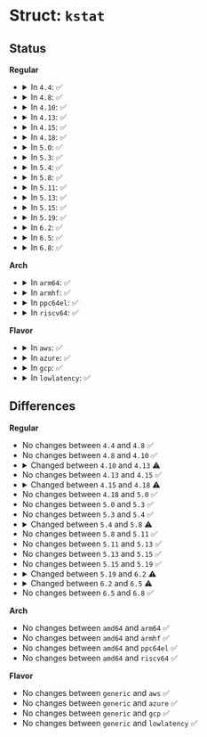 # Struct: <code>kstat</code>

## Status
<b>Regular</b>
<ul>
<li>
<details>
<summary>In <code>4.4</code>: ✅</summary>

```c
struct kstat {
    u64 ino;
    dev_t dev;
    umode_t mode;
    unsigned int nlink;
    kuid_t uid;
    kgid_t gid;
    dev_t rdev;
    loff_t size;
    struct timespec atime;
    struct timespec mtime;
    struct timespec ctime;
    long unsigned int blksize;
    long long unsigned int blocks;
};
```
</details>
</li>
<li>
<details>
<summary>In <code>4.8</code>: ✅</summary>

```c
struct kstat {
    u64 ino;
    dev_t dev;
    umode_t mode;
    unsigned int nlink;
    kuid_t uid;
    kgid_t gid;
    dev_t rdev;
    loff_t size;
    struct timespec atime;
    struct timespec mtime;
    struct timespec ctime;
    long unsigned int blksize;
    long long unsigned int blocks;
};
```
</details>
</li>
<li>
<details>
<summary>In <code>4.10</code>: ✅</summary>

```c
struct kstat {
    u64 ino;
    dev_t dev;
    umode_t mode;
    unsigned int nlink;
    kuid_t uid;
    kgid_t gid;
    dev_t rdev;
    loff_t size;
    struct timespec atime;
    struct timespec mtime;
    struct timespec ctime;
    long unsigned int blksize;
    long long unsigned int blocks;
};
```
</details>
</li>
<li>
<details>
<summary>In <code>4.13</code>: ✅</summary>

```c
struct kstat {
    u32 result_mask;
    umode_t mode;
    unsigned int nlink;
    uint32_t blksize;
    u64 attributes;
    u64 attributes_mask;
    u64 ino;
    dev_t dev;
    dev_t rdev;
    kuid_t uid;
    kgid_t gid;
    loff_t size;
    struct timespec atime;
    struct timespec mtime;
    struct timespec ctime;
    struct timespec btime;
    u64 blocks;
};
```
</details>
</li>
<li>
<details>
<summary>In <code>4.15</code>: ✅</summary>

```c
struct kstat {
    u32 result_mask;
    umode_t mode;
    unsigned int nlink;
    uint32_t blksize;
    u64 attributes;
    u64 attributes_mask;
    u64 ino;
    dev_t dev;
    dev_t rdev;
    kuid_t uid;
    kgid_t gid;
    loff_t size;
    struct timespec atime;
    struct timespec mtime;
    struct timespec ctime;
    struct timespec btime;
    u64 blocks;
};
```
</details>
</li>
<li>
<details>
<summary>In <code>4.18</code>: ✅</summary>

```c
struct kstat {
    u32 result_mask;
    umode_t mode;
    unsigned int nlink;
    uint32_t blksize;
    u64 attributes;
    u64 attributes_mask;
    u64 ino;
    dev_t dev;
    dev_t rdev;
    kuid_t uid;
    kgid_t gid;
    loff_t size;
    struct timespec64 atime;
    struct timespec64 mtime;
    struct timespec64 ctime;
    struct timespec64 btime;
    u64 blocks;
};
```
</details>
</li>
<li>
<details>
<summary>In <code>5.0</code>: ✅</summary>

```c
struct kstat {
    u32 result_mask;
    umode_t mode;
    unsigned int nlink;
    uint32_t blksize;
    u64 attributes;
    u64 attributes_mask;
    u64 ino;
    dev_t dev;
    dev_t rdev;
    kuid_t uid;
    kgid_t gid;
    loff_t size;
    struct timespec64 atime;
    struct timespec64 mtime;
    struct timespec64 ctime;
    struct timespec64 btime;
    u64 blocks;
};
```
</details>
</li>
<li>
<details>
<summary>In <code>5.3</code>: ✅</summary>

```c
struct kstat {
    u32 result_mask;
    umode_t mode;
    unsigned int nlink;
    uint32_t blksize;
    u64 attributes;
    u64 attributes_mask;
    u64 ino;
    dev_t dev;
    dev_t rdev;
    kuid_t uid;
    kgid_t gid;
    loff_t size;
    struct timespec64 atime;
    struct timespec64 mtime;
    struct timespec64 ctime;
    struct timespec64 btime;
    u64 blocks;
};
```
</details>
</li>
<li>
<details>
<summary>In <code>5.4</code>: ✅</summary>

```c
struct kstat {
    u32 result_mask;
    umode_t mode;
    unsigned int nlink;
    uint32_t blksize;
    u64 attributes;
    u64 attributes_mask;
    u64 ino;
    dev_t dev;
    dev_t rdev;
    kuid_t uid;
    kgid_t gid;
    loff_t size;
    struct timespec64 atime;
    struct timespec64 mtime;
    struct timespec64 ctime;
    struct timespec64 btime;
    u64 blocks;
};
```
</details>
</li>
<li>
<details>
<summary>In <code>5.8</code>: ✅</summary>

```c
struct kstat {
    u32 result_mask;
    umode_t mode;
    unsigned int nlink;
    uint32_t blksize;
    u64 attributes;
    u64 attributes_mask;
    u64 ino;
    dev_t dev;
    dev_t rdev;
    kuid_t uid;
    kgid_t gid;
    loff_t size;
    struct timespec64 atime;
    struct timespec64 mtime;
    struct timespec64 ctime;
    struct timespec64 btime;
    u64 blocks;
    u64 mnt_id;
};
```
</details>
</li>
<li>
<details>
<summary>In <code>5.11</code>: ✅</summary>

```c
struct kstat {
    u32 result_mask;
    umode_t mode;
    unsigned int nlink;
    uint32_t blksize;
    u64 attributes;
    u64 attributes_mask;
    u64 ino;
    dev_t dev;
    dev_t rdev;
    kuid_t uid;
    kgid_t gid;
    loff_t size;
    struct timespec64 atime;
    struct timespec64 mtime;
    struct timespec64 ctime;
    struct timespec64 btime;
    u64 blocks;
    u64 mnt_id;
};
```
</details>
</li>
<li>
<details>
<summary>In <code>5.13</code>: ✅</summary>

```c
struct kstat {
    u32 result_mask;
    umode_t mode;
    unsigned int nlink;
    uint32_t blksize;
    u64 attributes;
    u64 attributes_mask;
    u64 ino;
    dev_t dev;
    dev_t rdev;
    kuid_t uid;
    kgid_t gid;
    loff_t size;
    struct timespec64 atime;
    struct timespec64 mtime;
    struct timespec64 ctime;
    struct timespec64 btime;
    u64 blocks;
    u64 mnt_id;
};
```
</details>
</li>
<li>
<details>
<summary>In <code>5.15</code>: ✅</summary>

```c
struct kstat {
    u32 result_mask;
    umode_t mode;
    unsigned int nlink;
    uint32_t blksize;
    u64 attributes;
    u64 attributes_mask;
    u64 ino;
    dev_t dev;
    dev_t rdev;
    kuid_t uid;
    kgid_t gid;
    loff_t size;
    struct timespec64 atime;
    struct timespec64 mtime;
    struct timespec64 ctime;
    struct timespec64 btime;
    u64 blocks;
    u64 mnt_id;
};
```
</details>
</li>
<li>
<details>
<summary>In <code>5.19</code>: ✅</summary>

```c
struct kstat {
    u32 result_mask;
    umode_t mode;
    unsigned int nlink;
    uint32_t blksize;
    u64 attributes;
    u64 attributes_mask;
    u64 ino;
    dev_t dev;
    dev_t rdev;
    kuid_t uid;
    kgid_t gid;
    loff_t size;
    struct timespec64 atime;
    struct timespec64 mtime;
    struct timespec64 ctime;
    struct timespec64 btime;
    u64 blocks;
    u64 mnt_id;
};
```
</details>
</li>
<li>
<details>
<summary>In <code>6.2</code>: ✅</summary>

```c
struct kstat {
    u32 result_mask;
    umode_t mode;
    unsigned int nlink;
    uint32_t blksize;
    u64 attributes;
    u64 attributes_mask;
    u64 ino;
    dev_t dev;
    dev_t rdev;
    kuid_t uid;
    kgid_t gid;
    loff_t size;
    struct timespec64 atime;
    struct timespec64 mtime;
    struct timespec64 ctime;
    struct timespec64 btime;
    u64 blocks;
    u64 mnt_id;
    u32 dio_mem_align;
    u32 dio_offset_align;
};
```
</details>
</li>
<li>
<details>
<summary>In <code>6.5</code>: ✅</summary>

```c
struct kstat {
    u32 result_mask;
    umode_t mode;
    unsigned int nlink;
    uint32_t blksize;
    u64 attributes;
    u64 attributes_mask;
    u64 ino;
    dev_t dev;
    dev_t rdev;
    kuid_t uid;
    kgid_t gid;
    loff_t size;
    struct timespec64 atime;
    struct timespec64 mtime;
    struct timespec64 ctime;
    struct timespec64 btime;
    u64 blocks;
    u64 mnt_id;
    u32 dio_mem_align;
    u32 dio_offset_align;
    u64 change_cookie;
};
```
</details>
</li>
<li>
<details>
<summary>In <code>6.8</code>: ✅</summary>

```c
struct kstat {
    u32 result_mask;
    umode_t mode;
    unsigned int nlink;
    uint32_t blksize;
    u64 attributes;
    u64 attributes_mask;
    u64 ino;
    dev_t dev;
    dev_t rdev;
    kuid_t uid;
    kgid_t gid;
    loff_t size;
    struct timespec64 atime;
    struct timespec64 mtime;
    struct timespec64 ctime;
    struct timespec64 btime;
    u64 blocks;
    u64 mnt_id;
    u32 dio_mem_align;
    u32 dio_offset_align;
    u64 change_cookie;
};
```
</details>
</li>
</ul>
<b>Arch</b>
<ul>
<li>
<details>
<summary>In <code>arm64</code>: ✅</summary>

```c
struct kstat {
    u32 result_mask;
    umode_t mode;
    unsigned int nlink;
    uint32_t blksize;
    u64 attributes;
    u64 attributes_mask;
    u64 ino;
    dev_t dev;
    dev_t rdev;
    kuid_t uid;
    kgid_t gid;
    loff_t size;
    struct timespec64 atime;
    struct timespec64 mtime;
    struct timespec64 ctime;
    struct timespec64 btime;
    u64 blocks;
};
```
</details>
</li>
<li>
<details>
<summary>In <code>armhf</code>: ✅</summary>

```c
struct kstat {
    u32 result_mask;
    umode_t mode;
    unsigned int nlink;
    uint32_t blksize;
    u64 attributes;
    u64 attributes_mask;
    u64 ino;
    dev_t dev;
    dev_t rdev;
    kuid_t uid;
    kgid_t gid;
    loff_t size;
    struct timespec64 atime;
    struct timespec64 mtime;
    struct timespec64 ctime;
    struct timespec64 btime;
    u64 blocks;
};
```
</details>
</li>
<li>
<details>
<summary>In <code>ppc64el</code>: ✅</summary>

```c
struct kstat {
    u32 result_mask;
    umode_t mode;
    unsigned int nlink;
    uint32_t blksize;
    u64 attributes;
    u64 attributes_mask;
    u64 ino;
    dev_t dev;
    dev_t rdev;
    kuid_t uid;
    kgid_t gid;
    loff_t size;
    struct timespec64 atime;
    struct timespec64 mtime;
    struct timespec64 ctime;
    struct timespec64 btime;
    u64 blocks;
};
```
</details>
</li>
<li>
<details>
<summary>In <code>riscv64</code>: ✅</summary>

```c
struct kstat {
    u32 result_mask;
    umode_t mode;
    unsigned int nlink;
    uint32_t blksize;
    u64 attributes;
    u64 attributes_mask;
    u64 ino;
    dev_t dev;
    dev_t rdev;
    kuid_t uid;
    kgid_t gid;
    loff_t size;
    struct timespec64 atime;
    struct timespec64 mtime;
    struct timespec64 ctime;
    struct timespec64 btime;
    u64 blocks;
};
```
</details>
</li>
</ul>
<b>Flavor</b>
<ul>
<li>
<details>
<summary>In <code>aws</code>: ✅</summary>

```c
struct kstat {
    u32 result_mask;
    umode_t mode;
    unsigned int nlink;
    uint32_t blksize;
    u64 attributes;
    u64 attributes_mask;
    u64 ino;
    dev_t dev;
    dev_t rdev;
    kuid_t uid;
    kgid_t gid;
    loff_t size;
    struct timespec64 atime;
    struct timespec64 mtime;
    struct timespec64 ctime;
    struct timespec64 btime;
    u64 blocks;
};
```
</details>
</li>
<li>
<details>
<summary>In <code>azure</code>: ✅</summary>

```c
struct kstat {
    u32 result_mask;
    umode_t mode;
    unsigned int nlink;
    uint32_t blksize;
    u64 attributes;
    u64 attributes_mask;
    u64 ino;
    dev_t dev;
    dev_t rdev;
    kuid_t uid;
    kgid_t gid;
    loff_t size;
    struct timespec64 atime;
    struct timespec64 mtime;
    struct timespec64 ctime;
    struct timespec64 btime;
    u64 blocks;
};
```
</details>
</li>
<li>
<details>
<summary>In <code>gcp</code>: ✅</summary>

```c
struct kstat {
    u32 result_mask;
    umode_t mode;
    unsigned int nlink;
    uint32_t blksize;
    u64 attributes;
    u64 attributes_mask;
    u64 ino;
    dev_t dev;
    dev_t rdev;
    kuid_t uid;
    kgid_t gid;
    loff_t size;
    struct timespec64 atime;
    struct timespec64 mtime;
    struct timespec64 ctime;
    struct timespec64 btime;
    u64 blocks;
};
```
</details>
</li>
<li>
<details>
<summary>In <code>lowlatency</code>: ✅</summary>

```c
struct kstat {
    u32 result_mask;
    umode_t mode;
    unsigned int nlink;
    uint32_t blksize;
    u64 attributes;
    u64 attributes_mask;
    u64 ino;
    dev_t dev;
    dev_t rdev;
    kuid_t uid;
    kgid_t gid;
    loff_t size;
    struct timespec64 atime;
    struct timespec64 mtime;
    struct timespec64 ctime;
    struct timespec64 btime;
    u64 blocks;
};
```
</details>
</li>
</ul>

## Differences
<b>Regular</b>
<ul>
<li>
No changes between <code>4.4</code> and <code>4.8</code> ✅
</li>
<li>
No changes between <code>4.8</code> and <code>4.10</code> ✅
</li>
<li>
<details>
<summary>Changed between <code>4.10</code> and <code>4.13</code> ⚠️</summary>
<ul>
<li>
<b>Field added. </b>
<code>u32 result_mask</code>
</li>
<li>
<b>Field added. </b>
<code>u64 attributes</code>
</li>
<li>
<b>Field added. </b>
<code>u64 attributes_mask</code>
</li>
<li>
<b>Field added. </b>
<code>struct timespec btime</code>
</li>
<li>
<b>Field type changed. </b>
<code>long unsigned int blksize</code> ➡️ <code>uint32_t blksize</code>
</li>
<li>
<b>Field type changed. </b>
<code>long long unsigned int blocks</code> ➡️ <code>u64 blocks</code>
</li>
</ul>
</details>
</li>
<li>
No changes between <code>4.13</code> and <code>4.15</code> ✅
</li>
<li>
<details>
<summary>Changed between <code>4.15</code> and <code>4.18</code> ⚠️</summary>
<ul>
<li>
<b>Field type changed. </b>
<code>struct timespec atime</code> ➡️ <code>struct timespec64 atime</code>
</li>
<li>
<b>Field type changed. </b>
<code>struct timespec mtime</code> ➡️ <code>struct timespec64 mtime</code>
</li>
<li>
<b>Field type changed. </b>
<code>struct timespec ctime</code> ➡️ <code>struct timespec64 ctime</code>
</li>
<li>
<b>Field type changed. </b>
<code>struct timespec btime</code> ➡️ <code>struct timespec64 btime</code>
</li>
</ul>
</details>
</li>
<li>
No changes between <code>4.18</code> and <code>5.0</code> ✅
</li>
<li>
No changes between <code>5.0</code> and <code>5.3</code> ✅
</li>
<li>
No changes between <code>5.3</code> and <code>5.4</code> ✅
</li>
<li>
<details>
<summary>Changed between <code>5.4</code> and <code>5.8</code> ⚠️</summary>
<ul>
<li>
<b>Field added. </b>
<code>u64 mnt_id</code>
</li>
</ul>
</details>
</li>
<li>
No changes between <code>5.8</code> and <code>5.11</code> ✅
</li>
<li>
No changes between <code>5.11</code> and <code>5.13</code> ✅
</li>
<li>
No changes between <code>5.13</code> and <code>5.15</code> ✅
</li>
<li>
No changes between <code>5.15</code> and <code>5.19</code> ✅
</li>
<li>
<details>
<summary>Changed between <code>5.19</code> and <code>6.2</code> ⚠️</summary>
<ul>
<li>
<b>Field added. </b>
<code>u32 dio_mem_align</code>
</li>
<li>
<b>Field added. </b>
<code>u32 dio_offset_align</code>
</li>
</ul>
</details>
</li>
<li>
<details>
<summary>Changed between <code>6.2</code> and <code>6.5</code> ⚠️</summary>
<ul>
<li>
<b>Field added. </b>
<code>u64 change_cookie</code>
</li>
</ul>
</details>
</li>
<li>
No changes between <code>6.5</code> and <code>6.8</code> ✅
</li>
</ul>
<b>Arch</b>
<ul>
<li>
No changes between <code>amd64</code> and <code>arm64</code> ✅
</li>
<li>
No changes between <code>amd64</code> and <code>armhf</code> ✅
</li>
<li>
No changes between <code>amd64</code> and <code>ppc64el</code> ✅
</li>
<li>
No changes between <code>amd64</code> and <code>riscv64</code> ✅
</li>
</ul>
<b>Flavor</b>
<ul>
<li>
No changes between <code>generic</code> and <code>aws</code> ✅
</li>
<li>
No changes between <code>generic</code> and <code>azure</code> ✅
</li>
<li>
No changes between <code>generic</code> and <code>gcp</code> ✅
</li>
<li>
No changes between <code>generic</code> and <code>lowlatency</code> ✅
</li>
</ul>
